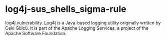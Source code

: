 # log4j-sus_shells_sigma-rule
log4j vulnerability. Log4j is a Java-based logging utility originally written by Ceki Gülcü. It is part of the Apache Logging Services, a project of the Apache Software Foundation.
